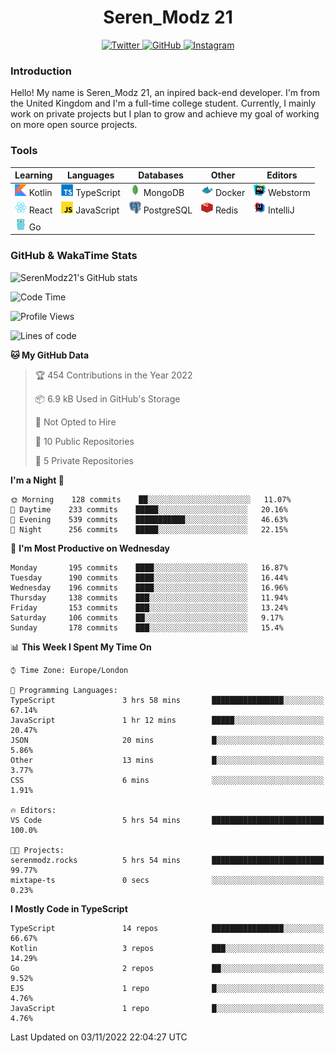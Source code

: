 <div align="center">
  <h1>Seren_Modz 21</h1>
  <a href="https://twitter.com/SerenModz21">
    <img alt="Twitter" src="https://img.shields.io/badge/twitter%20-%231DA1F2.svg?&style=for-the-badge&logo=Twitter&logoColor=white">
  </a>
  <a href="https://github.com/SerenModz21">
    <img alt="GitHub" src="https://img.shields.io/badge/github%20-%23121011.svg?&style=for-the-badge&logo=github&logoColor=white">
  </a>
  <a href="https://www.instagram.com/serenmodz21">
    <img alt="Instagram" src="https://img.shields.io/badge/instagram%20-%23E4405F.svg?&style=for-the-badge&logo=Instagram&logoColor=white">
  </a>
</div>

### Introduction

Hello! My name is Seren_Modz 21, an inpired back-end developer. I'm from the United Kingdom and I'm a full-time college student. Currently, I mainly work on private projects but I plan to grow and achieve my goal of working on more open source projects. 

### Tools

 **Learning**                                        | **Languages**                                               | **Databases**                                               | **Other**                                           | **Editors**                                                  
-----------------------------------------------------|-------------------------------------------------------------|-------------------------------------------------------------|-----------------------------------------------------|--------------------------------------------------------------
 <img width="19px" src="./assets/kotlin.svg"> Kotlin | <img width="19px" src="./assets/typescript.svg"> TypeScript | <img width="19px" src="./assets/mongodb.svg"> MongoDB       | <img width="19px" src="./assets/docker.svg"> Docker | <img width="19px" src="./assets/webstorm.svg"> Webstorm      
 <img width="19px" src="./assets/react.svg"> React   | <img width="19px" src="./assets/javascript.svg"> JavaScript | <img width="19px" src="./assets/postgresql.svg"> PostgreSQL | <img width="19px" src="./assets/redis.svg"> Redis   | <img width="19px" src="./assets/intellij-idea.svg"> IntelliJ
 <img width="19px" src="./assets/go.svg"> Go         |                                                             |                                                             |                                                     |                                                                                                               

### GitHub & WakaTime Stats

![SerenModz21's GitHub stats](https://github-readme-stats.vercel.app/api?username=SerenModz21&show_icons=true&theme=dark)

<!--START_SECTION:waka-->
![Code Time](http://img.shields.io/badge/Code%20Time-1%2C591%20hrs%2051%20mins-blue)

![Profile Views](http://img.shields.io/badge/Profile%20Views-5-blue)

![Lines of code](https://img.shields.io/badge/From%20Hello%20World%20I%27ve%20Written-15%20Thousand%20lines%20of%20code-blue)

**🐱 My GitHub Data** 

> 🏆 454 Contributions in the Year 2022
 > 
> 📦 6.9 kB Used in GitHub's Storage 
 > 
> 🚫 Not Opted to Hire
 > 
> 📜 10 Public Repositories 
 > 
> 🔑 5 Private Repositories  
 > 
**I'm a Night 🦉** 

```text
🌞 Morning    128 commits    ██░░░░░░░░░░░░░░░░░░░░░░░   11.07% 
🌆 Daytime    233 commits    █████░░░░░░░░░░░░░░░░░░░░   20.16% 
🌃 Evening    539 commits    ███████████░░░░░░░░░░░░░░   46.63% 
🌙 Night      256 commits    █████░░░░░░░░░░░░░░░░░░░░   22.15%

```
📅 **I'm Most Productive on Wednesday** 

```text
Monday       195 commits    ████░░░░░░░░░░░░░░░░░░░░░   16.87% 
Tuesday      190 commits    ████░░░░░░░░░░░░░░░░░░░░░   16.44% 
Wednesday    196 commits    ████░░░░░░░░░░░░░░░░░░░░░   16.96% 
Thursday     138 commits    ███░░░░░░░░░░░░░░░░░░░░░░   11.94% 
Friday       153 commits    ███░░░░░░░░░░░░░░░░░░░░░░   13.24% 
Saturday     106 commits    ██░░░░░░░░░░░░░░░░░░░░░░░   9.17% 
Sunday       178 commits    ███░░░░░░░░░░░░░░░░░░░░░░   15.4%

```


📊 **This Week I Spent My Time On** 

```text
⌚︎ Time Zone: Europe/London

💬 Programming Languages: 
TypeScript               3 hrs 58 mins       ████████████████░░░░░░░░░   67.14% 
JavaScript               1 hr 12 mins        █████░░░░░░░░░░░░░░░░░░░░   20.47% 
JSON                     20 mins             █░░░░░░░░░░░░░░░░░░░░░░░░   5.86% 
Other                    13 mins             █░░░░░░░░░░░░░░░░░░░░░░░░   3.77% 
CSS                      6 mins              ░░░░░░░░░░░░░░░░░░░░░░░░░   1.91%

🔥 Editors: 
VS Code                  5 hrs 54 mins       █████████████████████████   100.0%

🐱‍💻 Projects: 
serenmodz.rocks          5 hrs 54 mins       █████████████████████████   99.77% 
mixtape-ts               0 secs              ░░░░░░░░░░░░░░░░░░░░░░░░░   0.23%

```

**I Mostly Code in TypeScript** 

```text
TypeScript               14 repos            ████████████████░░░░░░░░░   66.67% 
Kotlin                   3 repos             ███░░░░░░░░░░░░░░░░░░░░░░   14.29% 
Go                       2 repos             ██░░░░░░░░░░░░░░░░░░░░░░░   9.52% 
EJS                      1 repo              █░░░░░░░░░░░░░░░░░░░░░░░░   4.76% 
JavaScript               1 repo              █░░░░░░░░░░░░░░░░░░░░░░░░   4.76%

```



 Last Updated on 03/11/2022 22:04:27 UTC
<!--END_SECTION:waka-->
